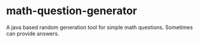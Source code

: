 # math-question-generator
A java based random generation tool for simple math questions. Sometimes can provide answers.
